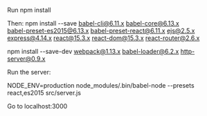 Run npm install

Then: 
npm install --save babel-cli@6.11.x babel-core@6.13.x  \
  babel-preset-es2015@6.13.x babel-preset-react@6.11.x ejs@2.5.x \
  express@4.14.x react@15.3.x react-dom@15.3.x react-router@2.6.x

  npm install --save-dev webpack@1.13.x babel-loader@6.2.x http-server@0.9.x

  Run the server:

  NODE_ENV=production node_modules/.bin/babel-node --presets react,es2015 src/server.js

Go to localhost:3000